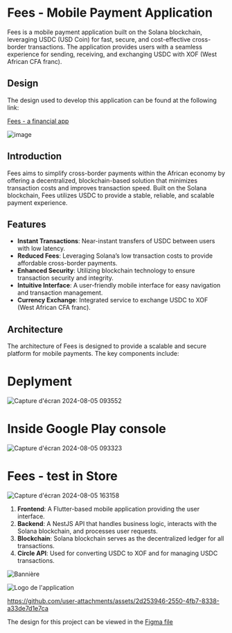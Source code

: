 # Fees - Mobile Payment Application

Fees is a mobile payment application built on the Solana blockchain, leveraging USDC (USD Coin) for fast, secure, and cost-effective cross-border transactions. The application provides users with a seamless experience for sending, receiving, and exchanging USDC with XOF (West African CFA franc).

## Design

The design used to develop this application can be found at the following link:

[Fees - a financial app](https://www.figma.com/design/4ze3FVfPKf14ntMwSEmoZj/Fees?node-id=0-1&node-type=CANVAS&t=LixLQylSUnBXwcm9-0)

![image](https://github.com/user-attachments/assets/b8c267c7-4775-436f-aca0-6b390369aa5c)




## Introduction

Fees aims to simplify cross-border payments within the African economy by offering a decentralized, blockchain-based solution that minimizes transaction costs and improves transaction speed. Built on the Solana blockchain, Fees utilizes USDC to provide a stable, reliable, and scalable payment experience.

## Features

- **Instant Transactions**: Near-instant transfers of USDC between users with low latency.
- **Reduced Fees**: Leveraging Solana’s low transaction costs to provide affordable cross-border payments.
- **Enhanced Security**: Utilizing blockchain technology to ensure transaction security and integrity.
- **Intuitive Interface**: A user-friendly mobile interface for easy navigation and transaction management.
- **Currency Exchange**: Integrated service to exchange USDC to XOF (West African CFA franc).

## Architecture

The architecture of Fees is designed to provide a scalable and secure platform for mobile payments. The key components include:

# Deplyment
![Capture d'écran 2024-08-05 093552](https://github.com/user-attachments/assets/67405add-a11d-4577-ad14-dc04d303b213)


# Inside Google Play console
![Capture d'écran 2024-08-05 093323](https://github.com/user-attachments/assets/24480865-4c8a-4547-8a2c-4487034b80e0)

# Fees - test in Store

![Capture d'écran 2024-08-05 163158](https://github.com/user-attachments/assets/65670154-d437-43f0-b426-d29173c79733)


1. **Frontend**: A Flutter-based mobile application providing the user interface.
2. **Backend**: A NestJS API that handles business logic, interacts with the Solana blockchain, and processes user requests.
3. **Blockchain**: Solana blockchain serves as the decentralized ledger for all transactions.
4. **Circle API**: Used for converting USDC to XOF and for managing USDC transactions.

   
![Bannière](https://github.com/user-attachments/assets/3610bd4d-5d91-4a7e-a0dc-0a4260bdc4c3)

![Logo de l'application](https://github.com/user-attachments/assets/4cba7987-517d-43e2-9911-d5c73533c09e)

https://github.com/user-attachments/assets/2d253946-2550-4fb7-8338-a33de7d1e7ca

The design for this project can be viewed in the [Figma file]([https://www.figma.com/design/XaeybdCMJW9hkFO5wgtgFA/Krypt---Cypto-Wallet-App-UI-Kit-(Community)?node-id=226-1567&node-type=CANVAS&t=pF01I2EmsfsGlyn8-0](https://www.figma.com/design/4ze3FVfPKf14ntMwSEmoZj/Fees?node-id=0-1&node-type=CANVAS&t=LixLQylSUnBXwcm9-0))
